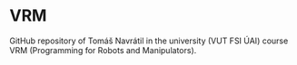 # VRM
GitHub repository of Tomáš Navrátil in the university (VUT FSI ÚAI) course VRM (Programming for Robots and Manipulators). 
